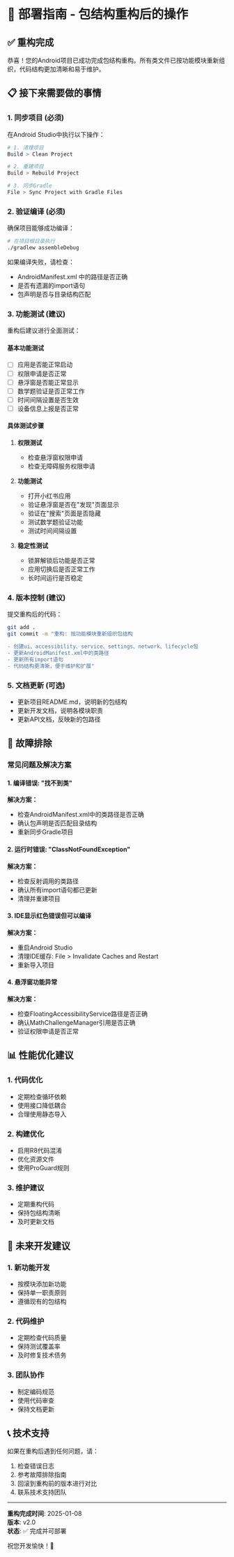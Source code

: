 # 🚀 部署指南 - 包结构重构后的操作

## ✅ 重构完成

恭喜！您的Android项目已成功完成包结构重构。所有类文件已按功能模块重新组织，代码结构更加清晰和易于维护。

## 📋 接下来需要做的事情

### 1. 同步项目 (必须)
在Android Studio中执行以下操作：

```bash
# 1. 清理项目
Build > Clean Project

# 2. 重建项目
Build > Rebuild Project

# 3. 同步Gradle
File > Sync Project with Gradle Files
```

### 2. 验证编译 (必须)
确保项目能够成功编译：

```bash
# 在项目根目录执行
./gradlew assembleDebug
```

如果编译失败，请检查：
- AndroidManifest.xml 中的路径是否正确
- 是否有遗漏的import语句
- 包声明是否与目录结构匹配

### 3. 功能测试 (建议)
重构后建议进行全面测试：

#### 基本功能测试
- [ ] 应用是否能正常启动
- [ ] 权限申请是否正常
- [ ] 悬浮窗是否能正常显示
- [ ] 数学题验证是否正常工作
- [ ] 时间间隔设置是否生效
- [ ] 设备信息上报是否正常

#### 具体测试步骤
1. **权限测试**
   - 检查悬浮窗权限申请
   - 检查无障碍服务权限申请

2. **功能测试**
   - 打开小红书应用
   - 验证悬浮窗是否在"发现"页面显示
   - 验证在"搜索"页面是否隐藏
   - 测试数学题验证功能
   - 测试时间间隔设置

3. **稳定性测试**
   - 锁屏解锁后功能是否正常
   - 应用切换后是否正常工作
   - 长时间运行是否稳定

### 4. 版本控制 (建议)
提交重构后的代码：

```bash
git add .
git commit -m "重构: 按功能模块重新组织包结构

- 创建ui、accessibility、service、settings、network、lifecycle包
- 更新AndroidManifest.xml中的类路径
- 更新所有import语句
- 代码结构更清晰，便于维护和扩展"
```

### 5. 文档更新 (可选)
- 更新项目README.md，说明新的包结构
- 更新开发文档，说明各模块职责
- 更新API文档，反映新的包路径

## 🔧 故障排除

### 常见问题及解决方案

#### 1. 编译错误: "找不到类"
**解决方案：**
- 检查AndroidManifest.xml中的类路径是否正确
- 确认包声明是否匹配目录结构
- 重新同步Gradle项目

#### 2. 运行时错误: "ClassNotFoundException"
**解决方案：**
- 检查反射调用的类路径
- 确认所有import语句都已更新
- 清理并重建项目

#### 3. IDE显示红色错误但可以编译
**解决方案：**
- 重启Android Studio
- 清理IDE缓存: File > Invalidate Caches and Restart
- 重新导入项目

#### 4. 悬浮窗功能异常
**解决方案：**
- 检查FloatingAccessibilityService路径是否正确
- 确认MathChallengeManager引用是否正确
- 验证权限申请是否正常

## 📊 性能优化建议

### 1. 代码优化
- 定期检查循环依赖
- 使用接口降低耦合
- 合理使用静态导入

### 2. 构建优化
- 启用R8代码混淆
- 优化资源文件
- 使用ProGuard规则

### 3. 维护建议
- 定期重构代码
- 保持包结构清晰
- 及时更新文档

## 🎯 未来开发建议

### 1. 新功能开发
- 按模块添加新功能
- 保持单一职责原则
- 遵循现有的包结构

### 2. 代码维护
- 定期检查代码质量
- 保持测试覆盖率
- 及时修复技术债务

### 3. 团队协作
- 制定编码规范
- 使用代码审查
- 保持文档更新

## 📞 技术支持

如果在重构后遇到任何问题，请：

1. 检查错误日志
2. 参考故障排除指南
3. 回滚到重构前的版本进行对比
4. 联系技术支持团队

---

**重构完成时间**: 2025-01-08  
**版本**: v2.0  
**状态**: ✅ 完成并可部署

祝您开发愉快！🎉 